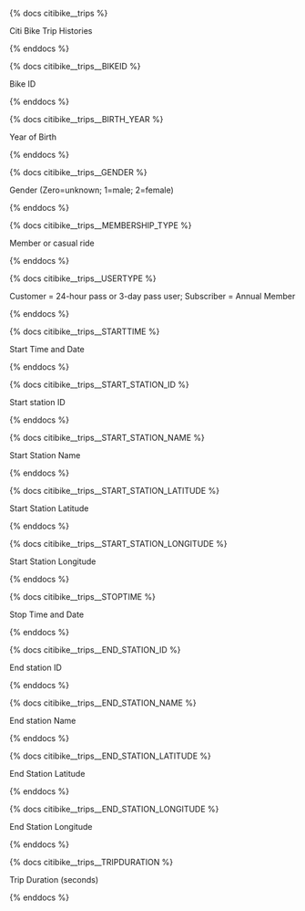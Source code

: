 {% docs citibike__trips %}

Citi Bike Trip Histories

{% enddocs %}

{% docs citibike__trips__BIKEID %}

Bike ID

{% enddocs %}

{% docs citibike__trips__BIRTH_YEAR %}

Year of Birth

{% enddocs %}

{% docs citibike__trips__GENDER %}

Gender (Zero=unknown; 1=male; 2=female)

{% enddocs %}

{% docs citibike__trips__MEMBERSHIP_TYPE %}

Member or casual ride

{% enddocs %}

{% docs citibike__trips__USERTYPE %}

Customer = 24-hour pass or 3-day pass user; Subscriber = Annual Member

{% enddocs %}

{% docs citibike__trips__STARTTIME %}

Start Time and Date 

{% enddocs %}

{% docs citibike__trips__START_STATION_ID %}

Start station ID

{% enddocs %}

{% docs citibike__trips__START_STATION_NAME %}

Start Station Name

{% enddocs %}

{% docs citibike__trips__START_STATION_LATITUDE %}

Start Station Latitude

{% enddocs %}

{% docs citibike__trips__START_STATION_LONGITUDE %}

Start Station Longitude

{% enddocs %}

{% docs citibike__trips__STOPTIME %}

Stop Time and Date

{% enddocs %}

{% docs citibike__trips__END_STATION_ID %}

End station ID

{% enddocs %}

{% docs citibike__trips__END_STATION_NAME %}

End station Name

{% enddocs %}

{% docs citibike__trips__END_STATION_LATITUDE %}

End Station Latitude 

{% enddocs %}
 
{% docs citibike__trips__END_STATION_LONGITUDE %}

End Station Longitude

{% enddocs %}

{% docs citibike__trips__TRIPDURATION %}

Trip Duration (seconds)

{% enddocs %}
